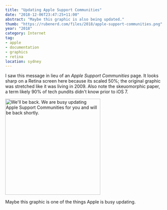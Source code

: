 ```yaml
---
title: "Updating Apple Support Communities"
date: "2018-12-06T23:47:25+11:00"
abstract: "Maybe this graphic is also being updated."
thumb: "https://rubenerd.com/files/2018/apple-support-communities.png"
year: "2018"
category: Internet
tag:
- apple
- documentation
- graphics
- retina
location: sydney
---
```

I saw this message in lieu of an *Apple Support Communities* page. It looks sharp on a Retina screen here because its scaled 50%; the original graphic was stretched like it was living in 2009. Also note the skeuomorphic paper, a term likely 90% of tech pundits didn't know prior to iOS 7.

<p><img src="https://rubenerd.com/files/2018/apple-support-communities.png" alt="We'll be back. We are busy updating Apple Support Communities for you and will be back shortly." style="width:303px; height:305px;" />

Maybe this graphic is one of the things Apple is busy updating.

